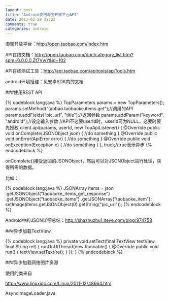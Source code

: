```yaml
---
layout: post
title: "Android使用淘宝开放平台API"
date: 2013-02-28 22:22
comments: true
categories: android
---
```

淘宝开放平台：<http://open.taobao.com/index.htm>
<!-- more -->
API在线文档：<http://open.taobao.com/doc/category_list.htm?spm=0.0.0.0.Zt7VwY&id=102>

API在线测试工具：<http://api.taobao.com/apitools/apiTools.htm>

android环境搭建：见安卓SDK内的文档

###使用REST API

{% codeblock lang:java %}
TopParameters params = new TopParameters();
params.setMethod("taobao.taobaoke.items.get");//调用的API
params.addFields("pic_url", "title");//返回参数
params.addParam("keyword", "android");//设定输入参数
//API不必要userId时，userId可为NULL，必要时要先授权
client.api(params, userId, new TopApiListener() {
@Override
public void onComplete(JSONObject json) {
//do something
}
@Override
public void onError(ApiError error) {
//do something
}
@Override
public void onException(Exception e) {
//do something
}
}, true);//true表示异步
{% endcodeblock %}

onComplete()接受返回的JSONObject，然后可以对JSONObject进行处理，获得所需的数据。

比如：

{% codeblock lang:java %}
JSONArray items = json
.getJSONObject("taobaoke_items_get_response")
.getJSONObject("taobaoke_items")
.getJSONArray("taobaoke_item");
setImage(items.getJSONObject(0).getString("pic_url"));
{% endcodeblock %}

Android中的JSON详细总结：<http://shazhuzhu1.iteye.com/blog/974758>

###异步加载TextView

{% codeblock lang:java %}
private void setText(final TextView textView, final String ret) {
runOnUiThread(new Runnable() {
@Override
public void run() {
textView.setText(ret);
}
});
}
{% endcodeblock %}

###异步加载网络图片资源

使用的类来自

<http://www.linuxidc.com/Linux/2011-12/48664.htm>

AsyncImageLoader.java